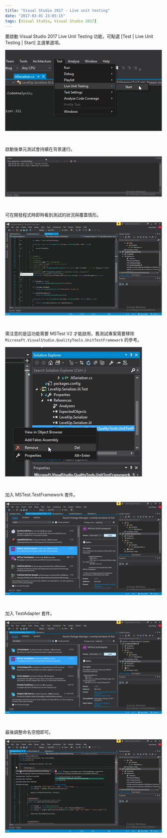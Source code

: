 ```yaml
---
title: "Visual Studio 2017 - Live unit testing"
date: "2017-03-01 23:05:15"
tags: [Visual Studio, Visual Studio 2017]
---
```



要啟動 Visual Studio 2017 Live Unit Testing 功能，可點選 [Test | Live Unit Testing | Start] 主選單選項。  

<!-- More -->

![1.png](1.png)

<br/>


啟動後單元測試會持續在背景運行。  

![2.png](2.png)

<br/>


可在開發程式時即時看到測試的狀況與覆蓋情形。  

![3.png](3.png)

<br/>


需注意的是這功能需要 MSTest V2 才能啟用，舊測試專案需要移除 `Microsoft.VisualStudio.QualityTools.UnitTestFramework` 的參考。  

![4.png](4.png)

<br/>


加入 MSTest.TestFramework 套件。  

![5.png](5.png)

<br/>


加入 TestAdapter 套件。  

![6.png](6.png)

<br/>


最後調整命名空間即可。  

![7.png](7.png)

<br/>
